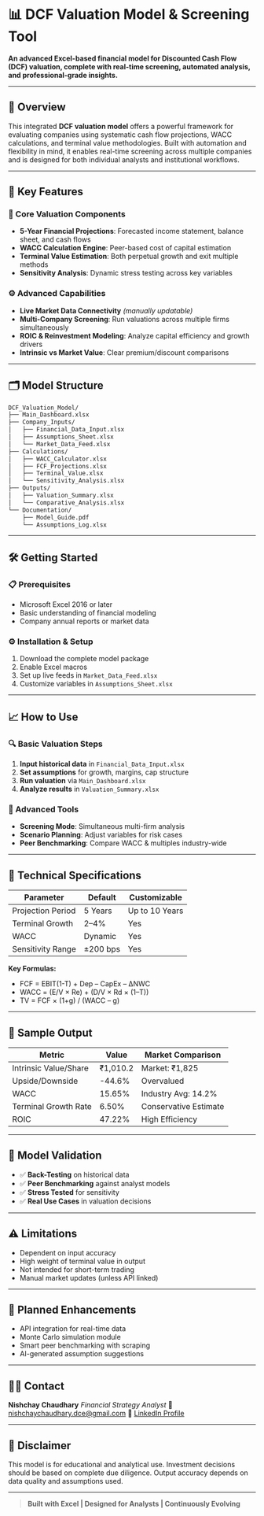 # 📊 DCF Valuation Model & Screening Tool

**An advanced Excel-based financial model for Discounted Cash Flow (DCF) valuation, complete with real-time screening, automated analysis, and professional-grade insights.**

---

## 🚀 Overview

This integrated **DCF valuation model** offers a powerful framework for evaluating companies using systematic cash flow projections, WACC calculations, and terminal value methodologies. Built with automation and flexibility in mind, it enables real-time screening across multiple companies and is designed for both individual analysts and institutional workflows.

---

## 🧩 Key Features

### 💼 Core Valuation Components

* **5-Year Financial Projections**: Forecasted income statement, balance sheet, and cash flows
* **WACC Calculation Engine**: Peer-based cost of capital estimation
* **Terminal Value Estimation**: Both perpetual growth and exit multiple methods
* **Sensitivity Analysis**: Dynamic stress testing across key variables

### ⚙️ Advanced Capabilities

* **Live Market Data Connectivity** *(manually updatable)*
* **Multi-Company Screening**: Run valuations across multiple firms simultaneously
* **ROIC & Reinvestment Modeling**: Analyze capital efficiency and growth drivers
* **Intrinsic vs Market Value**: Clear premium/discount comparisons

---

## 🗂️ Model Structure

```bash
DCF_Valuation_Model/
├── Main_Dashboard.xlsx
├── Company_Inputs/
│   ├── Financial_Data_Input.xlsx
│   ├── Assumptions_Sheet.xlsx
│   └── Market_Data_Feed.xlsx
├── Calculations/
│   ├── WACC_Calculator.xlsx
│   ├── FCF_Projections.xlsx
│   ├── Terminal_Value.xlsx
│   └── Sensitivity_Analysis.xlsx
├── Outputs/
│   ├── Valuation_Summary.xlsx
│   └── Comparative_Analysis.xlsx
└── Documentation/
    ├── Model_Guide.pdf
    └── Assumptions_Log.xlsx
```

---

## 🛠️ Getting Started

### 📋 Prerequisites

* Microsoft Excel 2016 or later
* Basic understanding of financial modeling
* Company annual reports or market data

### ⚙️ Installation & Setup

1. Download the complete model package
2. Enable Excel macros
3. Set up live feeds in `Market_Data_Feed.xlsx`
4. Customize variables in `Assumptions_Sheet.xlsx`

---

## 📈 How to Use

### 🔍 Basic Valuation Steps

1. **Input historical data** in `Financial_Data_Input.xlsx`
2. **Set assumptions** for growth, margins, cap structure
3. **Run valuation** via `Main_Dashboard.xlsx`
4. **Analyze results** in `Valuation_Summary.xlsx`

### 🧠 Advanced Tools

* **Screening Mode**: Simultaneous multi-firm analysis
* **Scenario Planning**: Adjust variables for risk cases
* **Peer Benchmarking**: Compare WACC & multiples industry-wide

---

## 📐 Technical Specifications

| Parameter         | Default  | Customizable   |
| ----------------- | -------- | -------------- |
| Projection Period | 5 Years  | Up to 10 Years |
| Terminal Growth   | 2–4%     | Yes            |
| WACC              | Dynamic  | Yes            |
| Sensitivity Range | ±200 bps | Yes            |

**Key Formulas:**

* FCF = EBIT(1-T) + Dep – CapEx – ΔNWC
* WACC = (E/V × Re) + (D/V × Rd × (1–T))
* TV = FCF × (1+g) / (WACC – g)

---

## 🧾 Sample Output

| Metric                | Value    | Market Comparison     |
| --------------------- | -------- | --------------------- |
| Intrinsic Value/Share | ₹1,010.2 | Market: ₹1,825        |
| Upside/Downside       | -44.6%   | Overvalued            |
| WACC                  | 15.65%   | Industry Avg: 14.2%   |
| Terminal Growth Rate  | 6.50%    | Conservative Estimate |
| ROIC                  | 47.22%   | High Efficiency       |

---

## 🔎 Model Validation

* ✅ **Back-Testing** on historical data
* ✅ **Peer Benchmarking** against analyst models
* ✅ **Stress Tested** for sensitivity
* ✅ **Real Use Cases** in valuation decisions

---

## ⚠️ Limitations

* Dependent on input accuracy
* High weight of terminal value in output
* Not intended for short-term trading
* Manual market updates (unless API linked)

---

## 📌 Planned Enhancements

* API integration for real-time data
* Monte Carlo simulation module
* Smart peer benchmarking with scraping
* AI-generated assumption suggestions

---

## 👨‍💼 Contact

**Nishchay Chaudhary**
*Financial Strategy Analyst*
📧 [nishchaychaudhary.dce@gmail.com](mailto:nishchaychaudhary.dce@gmail.com)
🔗 [LinkedIn Profile](https://www.linkedin.com/in/nishchay-chaudhary-20b520314/)

---

## 📜 Disclaimer

This model is for educational and analytical use. Investment decisions should be based on complete due diligence. Output accuracy depends on data quality and assumptions used.

---

> **Built with Excel | Designed for Analysts | Continuously Evolving**
